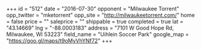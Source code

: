 +++
id = "512"
date = "2016-07-30"
opponent = "Milwaukee Torrent"
opp_twitter = "mketorrent"
opp_site = "http://milwaukeetorrent.com/"
home = false
price = ""
saleprice = ""
shippable = true
completed = true
lat = "43.14669"
lng = "-88.0003183"
address = "7101 W Good Hope Rd, Milwaukee, WI 53223"
field_name = "Uihlein Soccer Park"
google_map = "https://goo.gl/maps/t9oMyVhYNf72"
+++
